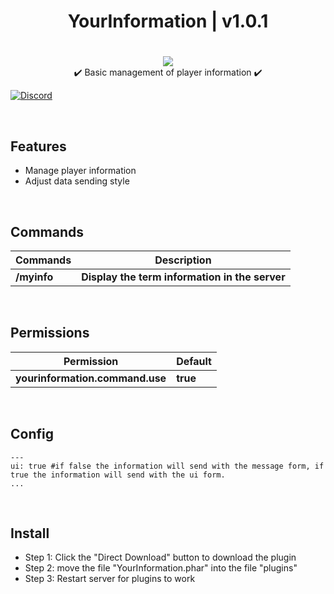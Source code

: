 <div align="center">
<h1>YourInformation | v1.0.1<h1>
</div>
<p align="center">
<a href="https://poggit.pmmp.io/p/YourInformation"><img src="https://poggit.pmmp.io/shield.state/YourInformation">
</a>
<br>
✔️ Basic management of player information ✔️


[![Discord](https://img.shields.io/discord/965662639168569394.svg?label=&logo=discord&logoColor=ffffff&color=7389D8&labelColor=6A7EC2)](https://discord.gg/KrjD6t9HJt)
</p>

<br>

## Features
- Manage player information
- Adjust data sending style

<br>

## Commands
| **Commands** | **Description** |
| --- | --- |
| **/myinfo** | **Display the term information in the server** |

<br>

## Permissions
| **Permission** | **Default** |
| --- | --- |
| **yourinformation.command.use** | **true** |
	
<br>

## Config
```
---
ui: true #if false the information will send with the message form, if true the information will send with the ui form.
...
```

<br>

## Install
- Step 1: Click the "Direct Download" button to download the plugin
- Step 2: move the file "YourInformation.phar" into the file "plugins"
- Step 3: Restart server for plugins to work
